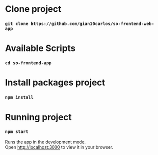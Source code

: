 # Clone project

### `git clone https://github.com/gian10carlos/so-frontend-web-app`

# Available Scripts

### `cd so-frontend-app`

# Install packages project

### `npm install`

# Running project

### `npm start`

Runs the app in the development mode.\
Open [http://localhost:3000](http://localhost:3000) to view it in your browser.